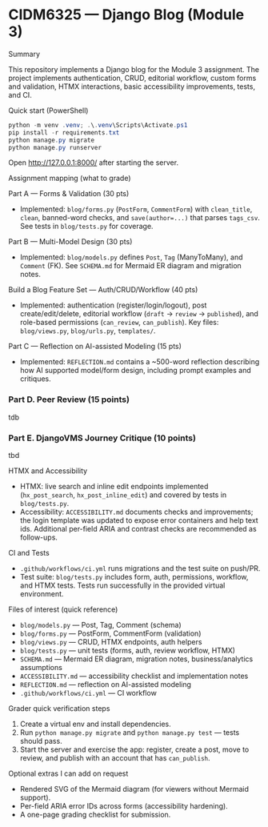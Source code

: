 # CIDM6325 — Django Blog (Module 3)

Summary

This repository implements a Django blog for the Module 3 assignment. The project implements authentication, CRUD, editorial workflow, custom forms and validation, HTMX interactions, basic accessibility improvements, tests, and CI.

Quick start (PowerShell)

```powershell
python -m venv .venv; .\.venv\Scripts\Activate.ps1
pip install -r requirements.txt
python manage.py migrate
python manage.py runserver
```

Open http://127.0.0.1:8000/ after starting the server.

Assignment mapping (what to grade)

Part A — Forms & Validation (30 pts)
- Implemented: `blog/forms.py` (`PostForm`, `CommentForm`) with `clean_title`, `clean`, banned-word checks, and `save(author=...)` that parses `tags_csv`. See tests in `blog/tests.py` for coverage.

Part B — Multi-Model Design (30 pts)
- Implemented: `blog/models.py` defines `Post`, `Tag` (ManyToMany), and `Comment` (FK). See `SCHEMA.md` for Mermaid ER diagram and migration notes.

Build a Blog Feature Set — Auth/CRUD/Workflow (40 pts)
- Implemented: authentication (register/login/logout), post create/edit/delete, editorial workflow (`draft` → `review` → `published`), and role-based permissions (`can_review`, `can_publish`). Key files: `blog/views.py`, `blog/urls.py`, `templates/`.

Part C — Reflection on AI-assisted Modeling (15 pts)
- Implemented: `REFLECTION.md` contains a ~500-word reflection describing how AI supported model/form design, including prompt examples and critiques.

### Part D. Peer Review (15 points)
tdb


### Part E. DjangoVMS Journey Critique (10 points)
tbd


HTMX and Accessibility
- HTMX: live search and inline edit endpoints implemented (`hx_post_search`, `hx_post_inline_edit`) and covered by tests in `blog/tests.py`.
- Accessibility: `ACCESSIBILITY.md` documents checks and improvements; the login template was updated to expose error containers and help text ids. Additional per-field ARIA and contrast checks are recommended as follow-ups.

CI and Tests
- `.github/workflows/ci.yml` runs migrations and the test suite on push/PR.
- Test suite: `blog/tests.py` includes form, auth, permissions, workflow, and HTMX tests. Tests run successfully in the provided virtual environment.

Files of interest (quick reference)
- `blog/models.py` — Post, Tag, Comment (schema)
- `blog/forms.py` — PostForm, CommentForm (validation)
- `blog/views.py` — CRUD, HTMX endpoints, auth helpers
- `blog/tests.py` — unit tests (forms, auth, review workflow, HTMX)
- `SCHEMA.md` — Mermaid ER diagram, migration notes, business/analytics assumptions
- `ACCESSIBILITY.md` — accessibility checklist and implementation notes
- `REFLECTION.md` — reflection on AI-assisted modeling
- `.github/workflows/ci.yml` — CI workflow

Grader quick verification steps
1. Create a virtual env and install dependencies.
2. Run `python manage.py migrate` and `python manage.py test` — tests should pass.
3. Start the server and exercise the app: register, create a post, move to review, and publish with an account that has `can_publish`.

Optional extras I can add on request
- Rendered SVG of the Mermaid diagram (for viewers without Mermaid support).
- Per-field ARIA error IDs across forms (accessibility hardening).
- A one-page grading checklist for submission.

